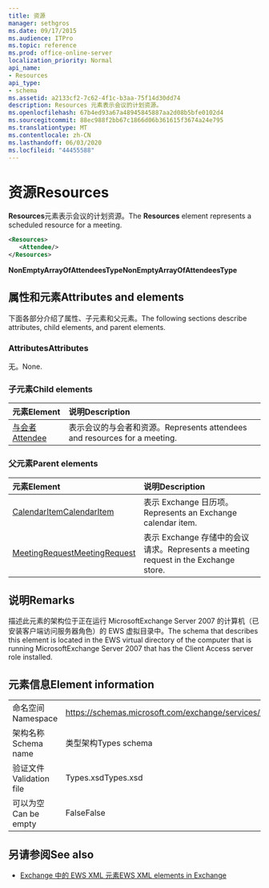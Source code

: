 ```yaml
---
title: 资源
manager: sethgros
ms.date: 09/17/2015
ms.audience: ITPro
ms.topic: reference
ms.prod: office-online-server
localization_priority: Normal
api_name:
- Resources
api_type:
- schema
ms.assetid: a2133cf2-7c62-4f1c-b3aa-75f14d30dd74
description: Resources 元素表示会议的计划资源。
ms.openlocfilehash: 67b4ed93a67a48945845887aa2d08b5bfe0102d4
ms.sourcegitcommit: 88ec988f2bb67c1866d06b361615f3674a24e795
ms.translationtype: MT
ms.contentlocale: zh-CN
ms.lasthandoff: 06/03/2020
ms.locfileid: "44455588"
---
```

# <a name="resources"></a><span data-ttu-id="139c4-103">资源</span><span class="sxs-lookup"><span data-stu-id="139c4-103">Resources</span></span>

<span data-ttu-id="139c4-104">**Resources**元素表示会议的计划资源。</span><span class="sxs-lookup"><span data-stu-id="139c4-104">The **Resources** element represents a scheduled resource for a meeting.</span></span> 
  
```xml
<Resources>
   <Attendee/>
</Resources>
```

 <span data-ttu-id="139c4-105">**NonEmptyArrayOfAttendeesType**</span><span class="sxs-lookup"><span data-stu-id="139c4-105">**NonEmptyArrayOfAttendeesType**</span></span>
## <a name="attributes-and-elements"></a><span data-ttu-id="139c4-106">属性和元素</span><span class="sxs-lookup"><span data-stu-id="139c4-106">Attributes and elements</span></span>

<span data-ttu-id="139c4-107">下面各部分介绍了属性、子元素和父元素。</span><span class="sxs-lookup"><span data-stu-id="139c4-107">The following sections describe attributes, child elements, and parent elements.</span></span>
  
### <a name="attributes"></a><span data-ttu-id="139c4-108">Attributes</span><span class="sxs-lookup"><span data-stu-id="139c4-108">Attributes</span></span>

<span data-ttu-id="139c4-109">无。</span><span class="sxs-lookup"><span data-stu-id="139c4-109">None.</span></span>
  
### <a name="child-elements"></a><span data-ttu-id="139c4-110">子元素</span><span class="sxs-lookup"><span data-stu-id="139c4-110">Child elements</span></span>

|<span data-ttu-id="139c4-111">**元素**</span><span class="sxs-lookup"><span data-stu-id="139c4-111">**Element**</span></span>|<span data-ttu-id="139c4-112">**说明**</span><span class="sxs-lookup"><span data-stu-id="139c4-112">**Description**</span></span>|
|:-----|:-----|
|[<span data-ttu-id="139c4-113">与会者</span><span class="sxs-lookup"><span data-stu-id="139c4-113">Attendee</span></span>](attendee.md) <br/> |<span data-ttu-id="139c4-114">表示会议的与会者和资源。</span><span class="sxs-lookup"><span data-stu-id="139c4-114">Represents attendees and resources for a meeting.</span></span>  <br/> |
   
### <a name="parent-elements"></a><span data-ttu-id="139c4-115">父元素</span><span class="sxs-lookup"><span data-stu-id="139c4-115">Parent elements</span></span>

|<span data-ttu-id="139c4-116">**元素**</span><span class="sxs-lookup"><span data-stu-id="139c4-116">**Element**</span></span>|<span data-ttu-id="139c4-117">**说明**</span><span class="sxs-lookup"><span data-stu-id="139c4-117">**Description**</span></span>|
|:-----|:-----|
|[<span data-ttu-id="139c4-118">CalendarItem</span><span class="sxs-lookup"><span data-stu-id="139c4-118">CalendarItem</span></span>](calendaritem.md) <br/> |<span data-ttu-id="139c4-119">表示 Exchange 日历项。</span><span class="sxs-lookup"><span data-stu-id="139c4-119">Represents an Exchange calendar item.</span></span>  <br/> |
|[<span data-ttu-id="139c4-120">MeetingRequest</span><span class="sxs-lookup"><span data-stu-id="139c4-120">MeetingRequest</span></span>](meetingrequest.md) <br/> |<span data-ttu-id="139c4-121">表示 Exchange 存储中的会议请求。</span><span class="sxs-lookup"><span data-stu-id="139c4-121">Represents a meeting request in the Exchange store.</span></span>  <br/> |
   
## <a name="remarks"></a><span data-ttu-id="139c4-122">说明</span><span class="sxs-lookup"><span data-stu-id="139c4-122">Remarks</span></span>

<span data-ttu-id="139c4-123">描述此元素的架构位于正在运行 MicrosoftExchange Server 2007 的计算机（已安装客户端访问服务器角色）的 EWS 虚拟目录中。</span><span class="sxs-lookup"><span data-stu-id="139c4-123">The schema that describes this element is located in the EWS virtual directory of the computer that is running MicrosoftExchange Server 2007 that has the Client Access server role installed.</span></span>
  
## <a name="element-information"></a><span data-ttu-id="139c4-124">元素信息</span><span class="sxs-lookup"><span data-stu-id="139c4-124">Element information</span></span>

|||
|:-----|:-----|
|<span data-ttu-id="139c4-125">命名空间</span><span class="sxs-lookup"><span data-stu-id="139c4-125">Namespace</span></span>  <br/> |https://schemas.microsoft.com/exchange/services/2006/types  <br/> |
|<span data-ttu-id="139c4-126">架构名称</span><span class="sxs-lookup"><span data-stu-id="139c4-126">Schema name</span></span>  <br/> |<span data-ttu-id="139c4-127">类型架构</span><span class="sxs-lookup"><span data-stu-id="139c4-127">Types schema</span></span>  <br/> |
|<span data-ttu-id="139c4-128">验证文件</span><span class="sxs-lookup"><span data-stu-id="139c4-128">Validation file</span></span>  <br/> |<span data-ttu-id="139c4-129">Types.xsd</span><span class="sxs-lookup"><span data-stu-id="139c4-129">Types.xsd</span></span>  <br/> |
|<span data-ttu-id="139c4-130">可以为空</span><span class="sxs-lookup"><span data-stu-id="139c4-130">Can be empty</span></span>  <br/> |<span data-ttu-id="139c4-131">False</span><span class="sxs-lookup"><span data-stu-id="139c4-131">False</span></span>  <br/> |
   
## <a name="see-also"></a><span data-ttu-id="139c4-132">另请参阅</span><span class="sxs-lookup"><span data-stu-id="139c4-132">See also</span></span>



- [<span data-ttu-id="139c4-133">Exchange 中的 EWS XML 元素</span><span class="sxs-lookup"><span data-stu-id="139c4-133">EWS XML elements in Exchange</span></span>](ews-xml-elements-in-exchange.md)


